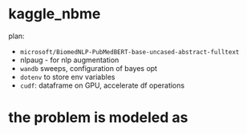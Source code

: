 # kaggle_nbme


plan:

- `microsoft/BiomedNLP-PubMedBERT-base-uncased-abstract-fulltext`
- nlpaug - for nlp augmentation
- `wandb` sweeps, configuration of bayes opt
- `dotenv` to store env variables
- `cudf`: dataframe on GPU, accelerate df operations

# the problem is modeled as 



